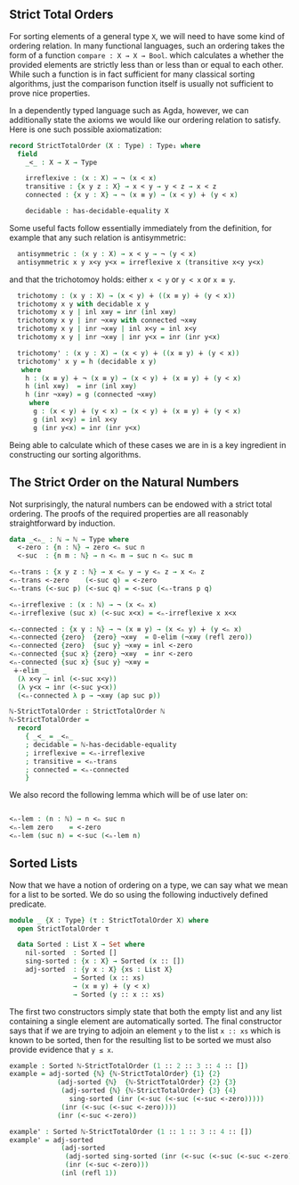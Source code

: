 <!--
```agda
{-# OPTIONS --without-K --safe #-}

module strict-total-order where

open import prelude
open import decidability
open import natural-numbers-functions
open import List-functions
```
-->

## Strict Total Orders

For sorting elements of a general type `X`, we will need to have some
kind of ordering relation.  In many functional languages, such an
ordering takes the form of a function `compare : X → X → Bool`.  which
calculates a whether the provided elements are strictly less than or
less than or equal to each other.  While such a function is in fact
sufficient for many classical sorting algorithms, just the comparison
function itself is usually not sufficient to prove nice properties.

In a dependently typed language such as Agda, however, we can
additionally state the axioms we would like our ordering relation to
satisfy.  Here is one such possible axiomatization:

```agda
record StrictTotalOrder (X : Type) : Type₁ where
  field
    _<_ : X → X → Type

    irreflexive : (x : X) → ¬ (x < x)
    transitive : {x y z : X} → x < y → y < z → x < z
    connected : {x y : X} → ¬ (x ≡ y) → (x < y) ∔ (y < x)

    decidable : has-decidable-equality X
```

Some useful facts follow essentially immediately from the definition,
for example that any such relation is antisymmetric:

```agda
  antisymmetric : (x y : X) → x < y → ¬ (y < x)
  antisymmetric x y x<y y<x = irreflexive x (transitive x<y y<x)
```

and that the trichotomoy holds: either `x < y` or `y < x` or `x ≡ y`.

```agda
  trichotomy : (x y : X) → (x < y) ∔ ((x ≡ y) ∔ (y < x))
  trichotomy x y with decidable x y
  trichotomy x y | inl x≡y = inr (inl x≡y)
  trichotomy x y | inr ¬x≡y with connected ¬x≡y
  trichotomy x y | inr ¬x≡y | inl x<y = inl x<y
  trichotomy x y | inr ¬x≡y | inr y<x = inr (inr y<x)

  trichotomy' : (x y : X) → (x < y) ∔ ((x ≡ y) ∔ (y < x))
  trichotomy' x y = h (decidable x y)
   where
    h : (x ≡ y) ∔ ¬ (x ≡ y) → (x < y) ∔ (x ≡ y) ∔ (y < x)
    h (inl x≡y)  = inr (inl x≡y)
    h (inr ¬x≡y) = g (connected ¬x≡y)
     where
      g : (x < y) ∔ (y < x) → (x < y) ∔ (x ≡ y) ∔ (y < x)
      g (inl x<y) = inl x<y
      g (inr y<x) = inr (inr y<x)
```

Being able to calculate which of these cases we are in is a key
ingredient in constructing our sorting algorithms.

## The Strict Order on the Natural Numbers

Not surprisingly, the natural numbers can be endowed with a strict
total ordering.  The proofs of the required properties are all
reasonably straightforward by induction.

```agda
data _<ₙ_ : ℕ → ℕ → Type where
  <-zero : {n : ℕ} → zero <ₙ suc n
  <-suc  : {n m : ℕ} → n <ₙ m → suc n <ₙ suc m

<ₙ-trans : {x y z : ℕ} → x <ₙ y → y <ₙ z → x <ₙ z
<ₙ-trans <-zero    (<-suc q) = <-zero
<ₙ-trans (<-suc p) (<-suc q) = <-suc (<ₙ-trans p q)

<ₙ-irreflexive : (x : ℕ) → ¬ (x <ₙ x)
<ₙ-irreflexive (suc x) (<-suc x<x) = <ₙ-irreflexive x x<x

<ₙ-connected : {x y : ℕ} → ¬ (x ≡ y) → (x <ₙ y) ∔ (y <ₙ x)
<ₙ-connected {zero}  {zero} ¬x≡y  = 𝟘-elim (¬x≡y (refl zero))
<ₙ-connected {zero}  {suc y} ¬x≡y = inl <-zero
<ₙ-connected {suc x} {zero} ¬x≡y  = inr <-zero
<ₙ-connected {suc x} {suc y} ¬x≡y =
 ∔-elim _
  (λ x<y → inl (<-suc x<y))
  (λ y<x → inr (<-suc y<x))
  (<ₙ-connected λ p → ¬x≡y (ap suc p))

ℕ-StrictTotalOrder : StrictTotalOrder ℕ
ℕ-StrictTotalOrder =
  record
    { _<_ = _<ₙ_
    ; decidable = ℕ-has-decidable-equality
    ; irreflexive = <ₙ-irreflexive
    ; transitive = <ₙ-trans
    ; connected = <ₙ-connected
    }
```
We also record the following lemma which will be of use later on:

```agda

<ₙ-lem : (n : ℕ) → n <ₙ suc n
<ₙ-lem zero    = <-zero
<ₙ-lem (suc n) = <-suc (<ₙ-lem n)

```

## Sorted Lists

Now that we have a notion of ordering on a type, we can say what we mean
for a list to be sorted.  We do so using the following inductively
defined predicate.

```agda
module _ {X : Type} (τ : StrictTotalOrder X) where
  open StrictTotalOrder τ

  data Sorted : List X → Set where
    nil-sorted  : Sorted []
    sing-sorted : {x : X} → Sorted (x :: [])
    adj-sorted  : {y x : X} {xs : List X}
                → Sorted (x :: xs)
                → (x ≡ y) ∔ (y < x)
                → Sorted (y :: x :: xs)
```

The first two constructors simply state that both the empty list and
any list containing a single element are automatically sorted.  The
final constructor says that if we are trying to adjoin an element `y`
to the list `x :: xs` which is known to be sorted, then for the
resulting list to be sorted we must also provide evidence that `y ≤ x`.

```agda
example : Sorted ℕ-StrictTotalOrder (1 :: 2 :: 3 :: 4 :: [])
example = adj-sorted {ℕ} {ℕ-StrictTotalOrder} {1} {2}
            (adj-sorted {ℕ}  {ℕ-StrictTotalOrder} {2} {3}
             (adj-sorted {ℕ} {ℕ-StrictTotalOrder} {3} {4}
               sing-sorted (inr (<-suc (<-suc (<-suc <-zero)))))
             (inr (<-suc (<-suc <-zero))))
            (inr (<-suc <-zero))

example' : Sorted ℕ-StrictTotalOrder (1 :: 1 :: 3 :: 4 :: [])
example' = adj-sorted
             (adj-sorted
              (adj-sorted sing-sorted (inr (<-suc (<-suc (<-suc <-zero)))))
              (inr (<-suc <-zero)))
             (inl (refl 1))
```
